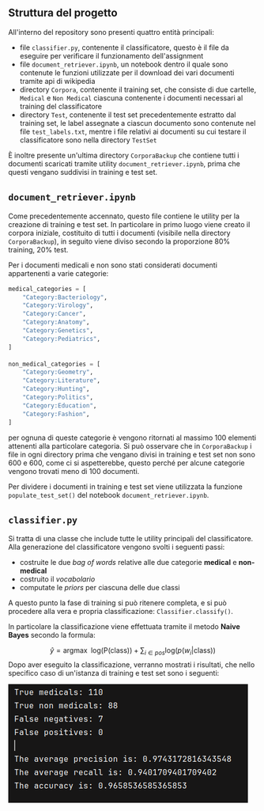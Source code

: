 ## Struttura del progetto

All'interno del repository sono presenti quattro entità principali:

- file `classifier.py`, contenente il classificatore, questo è il file da eseguire per verificare il funzionamento dell'assignment
- file `document_retriever.ipynb`, un notebook dentro il quale sono contenute le funzioni utilizzate per il download dei vari documenti tramite api di wikipedia
- directory `Corpora`, contenente il training set, che consiste di due cartelle, `Medical` e `Non Medical` ciascuna contenente i documenti necessari al training del classificatore
- directory `Test`, contenente il test set precedentemente estratto dal training set, le label assegnate a ciascun documento sono contenute nel file `test_labels.txt`, mentre i file relativi ai documenti su cui testare il classificatore sono nella directory `TestSet`

È inoltre presente un'ultima directory `CorporaBackup` che contiene tutti i documenti scaricati tramite utility `document_retriever.ipynb`, prima che questi vengano suddivisi in training e test set.

## `document_retriever.ipynb`

Come precedentemente accennato, questo file contiene le utility per la creazione di training e test set. In particolare in primo luogo viene creato il corpora iniziale, costituito di tutti i documenti (visibile nella directory `CorporaBackup`), in seguito viene diviso secondo la proporzione 80% training, 20% test.

Per i documenti medicali e non sono stati considerati documenti appartenenti a varie categorie:

```python
medical_categories = [
	"Category:Bacteriology",
	"Category:Virology",
	"Category:Cancer",
	"Category:Anatomy",
	"Category:Genetics",
	"Category:Pediatrics",
]

non_medical_categories = [
	"Category:Geometry",
	"Category:Literature",
	"Category:Hunting",
	"Category:Politics",
	"Category:Education",
	"Category:Fashion",
]
```

per ognuna di queste categorie è vengono ritornati al massimo 100 elementi attenenti alla particolare categoria. Si può osservare che in `CorporaBackup` i file in ogni directory prima che vengano divisi in training e test set non sono 600 e 600, come ci si aspetterebbe, questo perché per alcune categorie vengono trovati meno di 100 documenti.

Per dividere i documenti in training e test set viene utilizzata la funzione `populate_test_set()` del notebook `document_retriever.ipynb`.

## `classifier.py`

Si tratta di una classe che include tutte le utility principali del classificatore. Alla generazione del classificatore vengono svolti i seguenti passi:

- costruite le due *bag of words* relative alle due categorie **medical** e **non-medical**
- costruito il *vocabolario*
- computate le *priors* per ciascuna delle due classi  

A questo punto la fase di training si può ritenere completa, e si può procedere alla vera e propria classificazione: `Classifier.classify()`.

In particolare la classificazione viene effettuata tramite il metodo **Naive Bayes** secondo la formula:

$$
\hat{y} = \text{argmax} \;\; \text{log}(\text{P(class)}) + \sum_{i\in pos} \text{log}(p(w_i|\text{class}))
$$
Dopo aver eseguito la classificazione, verranno mostrati i risultati, che nello specifico caso di un'istanza di training e test set sono i seguenti:


![Performance](image.png)